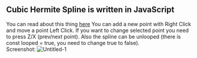 ## Cubic Hermite Spline is written in JavaScript

You can read about this thing <a href="https://en.wikipedia.org/wiki/Cubic_Hermite_spline">here</a>
You can add a new point with Right Click and move a point Left Click. If you want to change selected point you need to press Z/X (prev/next point). Also the spline can be unlooped (there is const looped = true, you need to change true to false).<br/>
Screenshot:
![Untitled-1](https://user-images.githubusercontent.com/9623983/87553450-fdf78180-c6c3-11ea-9444-8007068b4b2b.jpg)

